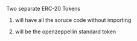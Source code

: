 
Two separate ERC-20 Tokens

1. will have all the soruce code without importing

2. will be the openzeppellin standard token 